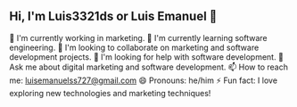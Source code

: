 ## Hi, I'm Luis3321ds or Luis Emanuel 👋

🔭 I'm currently working in marketing.
🌱 I'm currently learning software engineering.
👯 I'm looking to collaborate on marketing and software development projects.
🤔 I'm looking for help with software development.
💬 Ask me about digital marketing and software development.
📫 How to reach me: luisemanuelss727@gmail.com
😄 Pronouns: he/him
⚡ Fun fact: I love exploring new technologies and marketing techniques!
